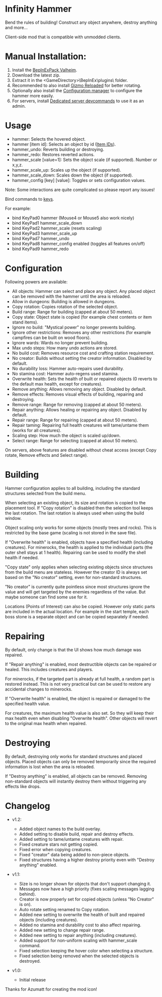 # Infinity Hammer

Bend the rules of building! Construct any object anywhere, destroy anything and more...

Client-side mod that is compatible with unmodded clients.

# Manual Installation:

1. Install the [BepInExPack Valheim](https://valheim.thunderstore.io/package/denikson/BepInExPack_Valheim).
2. Download the latest zip.
3. Extract it in the \<GameDirectory\>\BepInEx\plugins\ folder.
4. Recommended to also install [Gizmo Reloaded](https://www.nexusmods.com/valheim/mods/1293) for better rotating.
5. Optionally also install the [Configuration manager](https://github.com/BepInEx/BepInEx.ConfigurationManager/releases/tag/v16.4) to configure the hammer more easily.
6. For servers, install [Dedicated server devcommands](https://valheim.thunderstore.io/package/JereKuusela/Dedicated_server_devcommands/) to use it as an admin.

# Usage

- hammer: Selects the hovered object.
- hammer [item id]: Selects an object by id ([Item IDs](https://valheim.fandom.com/wiki/Item_IDs)).
- hammer_undo: Reverts building or destroying.
- hammer_redo: Restores reverted actions.
- hammer_scale [value=1]: Sets the object scale (if supported). Number or x,y,z.
- hammer_scale_up: Scales up the object (if supported).
- hammer_scale_down: Scales down the object (if supported).
- hammer_config [key] [value]: Toggles or sets configuration values.

Note: Some interactions are quite complicated so please report any issues!

Bind commands to [keys](https://docs.unity3d.com/ScriptReference/KeyCode.html).

For example:

- bind KeyPad0 hammer (Mouse4 or Mouse5 also work nicely)
- bind KeyPad1 hammer_scale_down
- bind KeyPad2 hammer_scale (resets scaling)
- bind KeyPad3 hammer_scale_up
- bind KeyPad7 hammer_undo
- bind KeyPad8 hammer_config enabled (toggles all features on/off)
- bind KeyPad9 hammer_redo

# Configuration

Following powers are available:

- All objects: Hammer can select and place any object. Any placed object can be removed with the hammer until the area is reloaded.
- Allow in dungeons: Building is allowed in dungeons.
- Copy rotation: Copies rotation of the selected object.
- Build range: Range for building (capped at about 50 meters).
- Copy state: Object state is copied (for example chest contents or item stand items).
- Ignore no build: "Mystical power" no longer prevents building.
- Ignore other restrictions: Removes any other restrictions (for example campfires can be built on wood floors).
- Ignore wards: Wards no longer prevent building.
- Max undo steps: How many undo actions are stored.
- No build cost: Removes resource cost and crafting station requirement.
- No creator: Builds without setting the creator information. Disabled by default.
- No durability loss: Hammer auto-repairs used durability.
- No stamina cost: Hammer auto-regens used stamina.
- Overwrite health: Sets the health of built or repaired objects (0 reverts to the default max health, except for creatures).
- Remove anything: Allows removing any object. Disabled by default.
- Remove effects: Removes visual effects of building, repairing and destroying.
- Remove range: Range for removing (capped at about 50 meters).
- Repair anything: Allows healing or repairing any object. Disabled by default.
- Repair range: Range for repairing (capped at about 50 meters).
- Repair taming: Repairing full health creatures will tame/untame them (works for all creatures).
- Scaling step: How much the object is scaled up/down.
- Select range: Range for selecting (capped at about 50 meters).

On servers, above features are disabled without cheat access (except Copy rotate, Remove effects and Select range).

# Building

Hammer configuration applies to all building, including the standard structures selected from the build menu.

When selecting an existing object, its size and rotation is copied to the placement tool. If "Copy rotation" is disabled then the selection tool keeps the last rotation. The last rotation is always used when using the build window.

Object scaling only works for some objects (mostly trees and rocks). This is restricted by the base game (scaling is not stored in the save file).

If "Overwrite health" is enabled, objects have a specified health (including creatures). For minerocks, the health is applied to the individual parts (the outer shell stays at 1 health). Repairing can be used to modify the shell health if needed.

"Copy state" only applies when selecting existing objects since structures from the build menu are stateless. However the creator ID is always set based on the "No creator" setting, even for non-standard structures.

"No creator" is currently quite pointless since most structures ignore the value and will get targeted by the enemies regardless of the value. But maybe someone can find some use for it.

Locations (Points of Interest) can also be copied. However only static parts are included in the actual location. For example in the start temple, each boss stone is a separate object and can be copied separately if needed.

# Repairing

By default, only change is that the UI shows how much damage was repaired.

If "Repair anything" is enabled, most destructible objects can be repaired or healed. This includes creatures and players.

For minerocks, if the targeted part is already at full health, a random part is restored instead. This is not very practical but can be used to restore any accidental changes to minerocks.

If "Overwrite health" is enabled, the object is repaired or damaged to the specified health value.

For creatures, the maximum health value is also set. So they will keep their max health even when disabling "Overwrite health". Other objects will revert to the original max health when repaired.

# Destroying

By default, destroying only works for standard structures and placed objects. Placed objects can only be removed temporarily since the required information is lost when the area is reloaded.

If "Destroy anything" is enabled, all objects can be removed. Removing non-standard objects will instantly destroy them without triggering any effects like drops.


# Changelog

- v1.2:
	- Added object names to the build overlay.
	- Added setting to disable build, repair and destroy effects.
	- Added setting to tame/untame creatures with repair.
	- Fixed creature stars not getting copied.
	- Fixed error when copying creatures.
	- Fixed "creator" data being added to non-piece objects.
	- Fixed structures having a higher destroy priority even with "Destroy anything" enabled.

- v1.1: 
	- Size is no longer shown for objects that don't support changing it.
	- Messages now have a high priority (fixes scaling messages lagging behind).
	- Creator is now properly set for copied objects (unless "No Creator" is on).
	- Auto rotate setting renamed to Copy rotation.
	- Added new setting to overwrite the health of built and repaired objects (including creatures).
	- Added no stamina and durability cost to also affect repairing.
	- Added new setting to change repair range.
	- Added new setting to repair anything (including creatures).
	- Added support for non-uniform scaling with hammer_scale command.
	- Fixed selection keeping the hover color when selecting a structure.
	- Fixed selection being removed when the selected objects is destroyed.

- v1.0: 
	- Initial release

Thanks for Azumatt for creating the mod icon!

